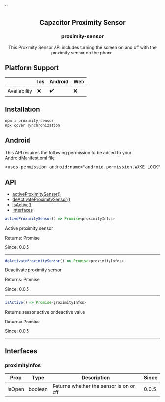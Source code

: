 ``<div align="center">
  <h2>Capacitor Proximity Sensor</h2>
  <h3>proximity-sensor</h3>
  <p>This Proximity Sensor API includes turning the screen on and off with the proximity sensor on the phone.</p>
</div>
<div>
  <h2>Platform Support</h2>
  <table>
    <thead>
      <tr>
        <th></th>
        <th>Ios</th>
        <th>Android</th>
        <th>Web</th>
      </tr>
    </thead>
    <tbody>
      <tr>
        <td>Availability</td>
        <td>❌</td>
        <td>✔️</td>
        <td>❌</td>
      </tr>
    </tbody>
  </table>
</div>
<div>
  <h2>Installation</h2>

 ```powershell
npm i proximity-sensor
npx cover synchronization
```

</div>
<div>
  <h2>Android</h2>
  <p>
    This API requires the following permission to be added to your AndroidManifest.xml file:
    <pre><span><</span><span>uses-permission </span><span>android:name="android.permission.WAKE_LOCK"</span><span>/></span></pre>
  </p>
</div>
<div>
  <h2>API</h2>
 <ul>
   <li>
     <a href="#activeProximitySensor">activeProximitySensor()</a>
   </li>
   <li>
     <a href="#deActivateProximitySensor">deActivateProximitySensor()</a>
   </li>
   <li>
     <a href="#isActive">isActive()</a>
   </li>
   <li>
     <a href="#interfaces">Interfaces</a>
   </li>
 </ul>
  <div id="#activeProximitySensor">
    
 ```javascript
activeProximitySensor() => Promise<proximityInfos>
 ```
<p>Active proximity sensor</p>
<p>Returns: Promise<proximityInfos></p>
<p>Since: 0.0.5</p>
  </div>

<hr>
  
  <div id="deActivateProximitySensor">
    
 ```javascript
deActivateProximitySensor() => Promise<proximityInfos>
 ```
<p>Deactivate proximity sensor</p>
<p>Returns: Promise<proximityInfos></p>
<p>Since: 0.0.5</p>
  </div>

  <hr>

 <div id="isActive">
    
 ```javascript
isActive() => Promise<proximityInfos>
 ```
<p>Returns sensor active or deactive value</p>
<p>Returns: Promise<proximityInfos></p>
<p>Since: 0.0.5</p>
  </div>

  <hr>

   <div id="interfaces">
    <h2>Interfaces</h2>
     <h3>proximityInfos</h3>
     <table>
       <thead>
         <tr>
           <th>Prop</th>
           <th>Type</th>
           <th>Description</th>
           <th>Since</th>
         </tr>
       </thead>
       <tbody>
         <tr>
           <td>isOpen</td>
           <td>boolean</td>
           <td>Returns whether the sensor is on or off</td>
           <td>0.0.5</td>
         </tr>
       </tbody>
     </table>
  </div>
  
</div>
